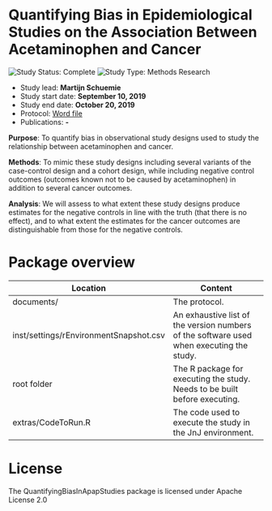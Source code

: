 Quantifying Bias in Epidemiological Studies on the Association Between Acetaminophen and Cancer 
===============================================================================================

<img src="https://img.shields.io/badge/Study%20Status-Complete-orange.svg" alt="Study Status: Complete"> <img src="https://img.shields.io/badge/Study%20Type-Methods%20Research-blue.svg" alt="Study Type: Methods Research">

- Study lead: **Martijn Schuemie**
- Study start date: **September 10, 2019**
- Study end date: **October 20, 2019**
- Protocol: [Word file](https://documents/ProtocolForQuanitifyingBiasV12.docx)
- Publications: **-**

**Purpose**: To quantify bias in observational study designs used to study the relationship between acetaminophen and cancer.

**Methods**:  To mimic these study designs including several variants of the case-control design and a cohort design, while including negative control outcomes (outcomes known not to be caused by acetaminophen) in addition to several cancer outcomes.

**Analysis**: We will assess to what extent these study designs produce estimates for the negative controls in line with the truth (that there is no effect), and to what extent the estimates for the cancer outcomes are distinguishable from those for the negative controls.

Package overview
================

Location | Content 
-------- | ------- 
documents/ | The protocol.
inst/settings/rEnvironmentSnapshot.csv | An exhaustive list of the version numbers of the software used when executing the study. 
root folder | The R package for executing the study. Needs to be built before executing.
extras/CodeToRun.R | The code used to execute the study in the JnJ environment.

License
=======
The QuantifyingBiasInApapStudies package is licensed under Apache License 2.0
